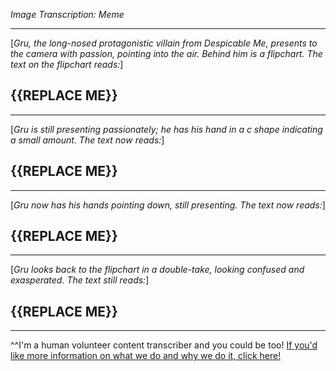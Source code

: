 *Image Transcription: Meme*

---

[*Gru, the long-nosed protagonistic villain from Despicable Me, presents to the camera with passion, pointing into the air. Behind him is a flipchart. The text on the flipchart reads:*]

## {{REPLACE ME}}

---

[*Gru is still presenting passionately; he has his hand in a c shape indicating a small amount. The text now reads:*]

## {{REPLACE ME}}

---

[*Gru now has his hands pointing down, still presenting. The text now reads:*]

## {{REPLACE ME}}

---

[*Gru looks back to the flipchart in a double-take, looking confused and exasperated. The text still reads:*]

## {{REPLACE ME}}

---

^^I'm&#32;a&#32;human&#32;volunteer&#32;content&#32;transcriber&#32;and&#32;you&#32;could&#32;be&#32;too!&#32;[If&#32;you'd&#32;like&#32;more&#32;information&#32;on&#32;what&#32;we&#32;do&#32;and&#32;why&#32;we&#32;do&#32;it,&#32;click&#32;here!](https://www.reddit.com/r/TranscribersOfReddit/wiki/index)
